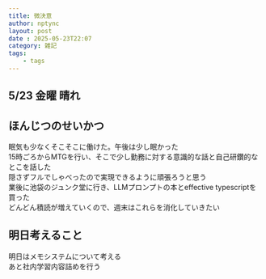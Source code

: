 ```yaml
---
title: 微決意
author: nptync
layout: post
date : 2025-05-23T22:07
category: 雑記
tags:
    - tags
---
```

## 5/23 金曜 晴れ
## ほんじつのせいかつ
眠気も少なくそこそこに働けた。午後は少し眠かった\
15時ごろからMTGを行い、そこで少し勤務に対する意識的な話と自己研鑽的なとこを話した\
隠さずフルでしゃべったので実現できるように頑張ろうと思う\
業後に池袋のジュンク堂に行き、LLMプロンプトの本とeffective typescriptを買った\
どんどん積読が増えていくので、週末はこれらを消化していきたい
## 明日考えること
明日はメモシステムについて考える\
あと社内学習内容詰めを行う
